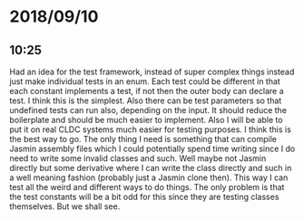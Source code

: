 # 2018/09/10

## 10:25

Had an idea for the test framework, instead of super complex things instead
just make individual tests in an enum. Each test could be different in that
each constant implements a test, if not then the outer body can declare a
test. I think this is the simplest. Also there can be test parameters so that
undefined tests can run also, depending on the input. It should reduce the
boilerplate and should be much easier to implement. Also I will be able to
put it on real CLDC systems much easier for testing purposes. I think this is
the best way to go. The only thing I need is something that can compile
Jasmin assembly files which I could potentially spend time writing since I do
need to write some invalid classes and such. Well maybe not Jasmin directly
but some derivative where I can write the class directly and such in a well
meaning fashion (probably just a Jasmin clone then). This way I can test all
the weird and different ways to do things. The only problem is that the test
constants will be a bit odd for this since they are testing classes
themselves. But we shall see.
